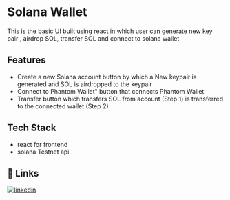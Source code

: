 
# Solana Wallet
This is the basic UI built using react in which user can generate new key pair , airdrop SOL, transfer SOL and connect to solana wallet

## Features

- Create a new Solana account  button by which a New keypair is generated and  SOL is airdropped to the keypair
- Connect to Phantom Wallet" button that connects Phantom Wallet 
- Transfer button which transfers SOL from account (Step 1) is transferred to the connected wallet (Step 2)






## Tech Stack 

 - react for frontend
 - solana Testnet api 
 
## 🔗 Links

[![linkedin](https://img.shields.io/badge/linkedin-0A66C2?style=for-the-badge&logo=linkedin&logoColor=white)](https://www.linkedin.com/in/shubham-garg-6232181b8/)


